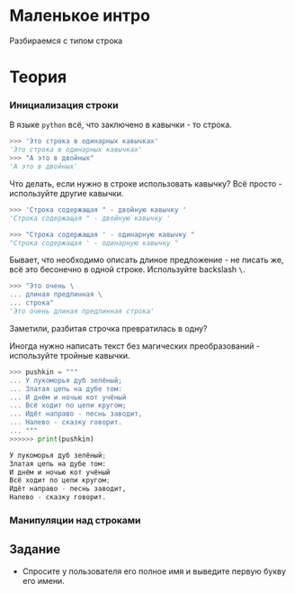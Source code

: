 # Маленькое интро
Разбираемся с типом строка

# Теория 
### Инициализация строки
В языке `python` всё, что заключено в кавычки - то строка.
```python
>>> 'Это строка в одинарных кавычках'
'Это строка в одинарных кавычках'
>>> "А это в двойных"
'А это в двойных'
``` 

Что делать, если нужно в строке использовать кавычку? Всё просто - используйте другие кавычки.
```python
>>> 'Строка содержащая " - двойную кавычку '
'Строка содержащая " - двойную кавычку '

>>> "Строка содержащая ' - одинарную кавычку "
"Строка содержащая ' - одинарную кавычку "
```

Бывает, что необходимо описать длиное предложение - не писать же, всё это бесонечно в одной строке. Используйте backslash ```\```.
```python
>>> "Это очень \
... длиная предлинная \
... строка"
'Это очень длиная предлинная строка'
```
Заметили, разбитая строчка превратилась в одну?

Иногда нужно написать текст без магических преобразований - используйте тройные кавычки.
```python
>>> pushkin = """
... У лукоморья дуб зелёный;
... Златая цепь на дубе том:
... И днём и ночью кот учёный
... Всё ходит по цепи кругом;
... Идёт направо - песнь заводит,
... Налево - сказку говорит.
... """
>>>>>> print(pushkin)

У лукоморья дуб зелёный;
Златая цепь на дубе том:
И днём и ночью кот учёный
Всё ходит по цепи кругом;
Идёт направо - песнь заводит,
Налево - сказку говорит.

```
### Манипуляции над строками

## Задание 
* Спросите у пользователя его полное имя и выведите первую букву его имени.   

